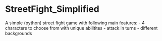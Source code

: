# StreetFight_Simplified
A simple (python) street fight game with following main features: - 4 characters to choose from with unique abilitites - attack in turns - different backgrounds
